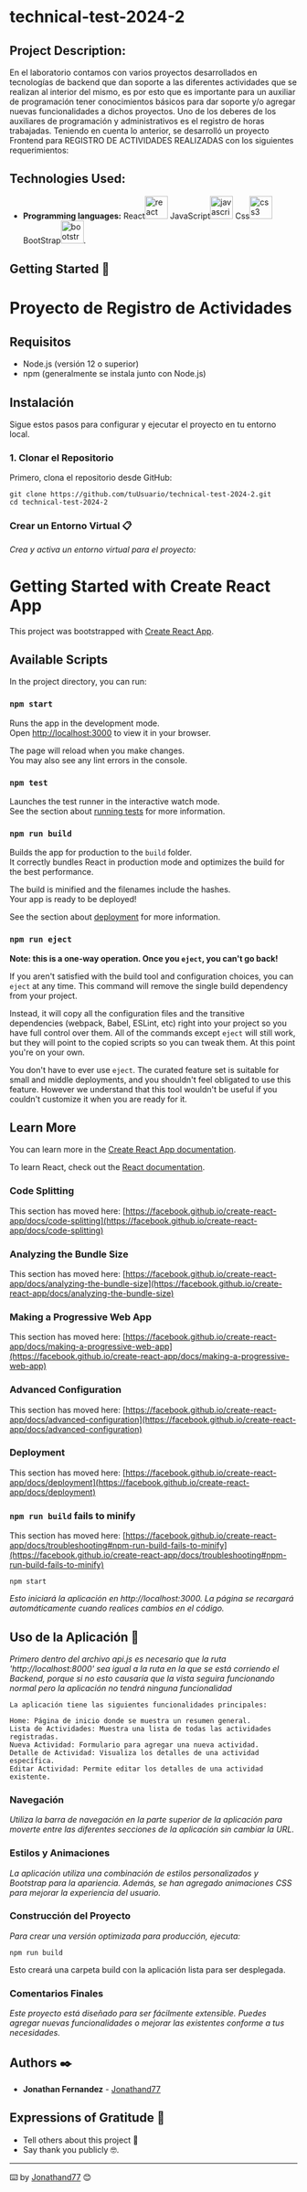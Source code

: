 # technical-test-2024-2

## **Project Description:**

En el laboratorio contamos con varios proyectos desarrollados en tecnologías de backend que dan soporte a las diferentes actividades que se realizan al interior del mismo, es por esto que es importante para un auxiliar de programación tener conocimientos básicos para dar soporte y/o agregar nuevas funcionalidades a dichos proyectos.
Uno de los deberes de los auxiliares de programación y administrativos es el registro de horas
trabajadas. Teniendo en cuenta lo anterior, se desarrolló un proyecto Frontend para REGISTRO DE ACTIVIDADES REALIZADAS con los
siguientes requerimientos:

## **Technologies Used:** 

- **Programming languages:** React<img src="https://raw.githubusercontent.com/devicons/devicon/master/icons/react/react-original-wordmark.svg" alt="react" width="40" height="40"/> JavaScript<img src="https://raw.githubusercontent.com/devicons/devicon/master/icons/javascript/javascript-original.svg" alt="javascript" width="40" height="40"/> Css<img src="https://raw.githubusercontent.com/devicons/devicon/master/icons/css3/css3-original-wordmark.svg" alt="css3" width="40" height="40"/> BootStrap<img src="https://raw.githubusercontent.com/devicons/devicon/master/icons/bootstrap/bootstrap-plain-wordmark.svg" alt="bootstrap" width="40" height="40"/>.

## Getting Started 🚀

# Proyecto de Registro de Actividades

## Requisitos

- Node.js (versión 12 o superior)
- npm (generalmente se instala junto con Node.js)

## Instalación

Sigue estos pasos para configurar y ejecutar el proyecto en tu entorno local.

### 1. Clonar el Repositorio

Primero, clona el repositorio desde GitHub:

```
git clone https://github.com/tuUsuario/technical-test-2024-2.git
cd technical-test-2024-2
```


### Crear un Entorno Virtual 📋

_Crea y activa un entorno virtual para el proyecto:_

# Getting Started with Create React App

This project was bootstrapped with [Create React App](https://github.com/facebook/create-react-app).

## Available Scripts

In the project directory, you can run:

### `npm start`

Runs the app in the development mode.\
Open [http://localhost:3000](http://localhost:3000) to view it in your browser.

The page will reload when you make changes.\
You may also see any lint errors in the console.

### `npm test`

Launches the test runner in the interactive watch mode.\
See the section about [running tests](https://facebook.github.io/create-react-app/docs/running-tests) for more information.

### `npm run build`

Builds the app for production to the `build` folder.\
It correctly bundles React in production mode and optimizes the build for the best performance.

The build is minified and the filenames include the hashes.\
Your app is ready to be deployed!

See the section about [deployment](https://facebook.github.io/create-react-app/docs/deployment) for more information.

### `npm run eject`

**Note: this is a one-way operation. Once you `eject`, you can't go back!**

If you aren't satisfied with the build tool and configuration choices, you can `eject` at any time. This command will remove the single build dependency from your project.

Instead, it will copy all the configuration files and the transitive dependencies (webpack, Babel, ESLint, etc) right into your project so you have full control over them. All of the commands except `eject` will still work, but they will point to the copied scripts so you can tweak them. At this point you're on your own.

You don't have to ever use `eject`. The curated feature set is suitable for small and middle deployments, and you shouldn't feel obligated to use this feature. However we understand that this tool wouldn't be useful if you couldn't customize it when you are ready for it.

## Learn More

You can learn more in the [Create React App documentation](https://facebook.github.io/create-react-app/docs/getting-started).

To learn React, check out the [React documentation](https://reactjs.org/).

### Code Splitting

This section has moved here: [https://facebook.github.io/create-react-app/docs/code-splitting](https://facebook.github.io/create-react-app/docs/code-splitting)

### Analyzing the Bundle Size

This section has moved here: [https://facebook.github.io/create-react-app/docs/analyzing-the-bundle-size](https://facebook.github.io/create-react-app/docs/analyzing-the-bundle-size)

### Making a Progressive Web App

This section has moved here: [https://facebook.github.io/create-react-app/docs/making-a-progressive-web-app](https://facebook.github.io/create-react-app/docs/making-a-progressive-web-app)

### Advanced Configuration

This section has moved here: [https://facebook.github.io/create-react-app/docs/advanced-configuration](https://facebook.github.io/create-react-app/docs/advanced-configuration)

### Deployment

This section has moved here: [https://facebook.github.io/create-react-app/docs/deployment](https://facebook.github.io/create-react-app/docs/deployment)

### `npm run build` fails to minify

This section has moved here: [https://facebook.github.io/create-react-app/docs/troubleshooting#npm-run-build-fails-to-minify](https://facebook.github.io/create-react-app/docs/troubleshooting#npm-run-build-fails-to-minify)


```
npm start
```


_Esto iniciará la aplicación en http://localhost:3000. La página se recargará automáticamente cuando realices cambios en el código._


## Uso de la Aplicación 🔧

_Primero dentro del archivo api.js es necesario que la ruta 'http://localhost:8000' sea igual a la ruta en la que se está corriendo el Backend, porque si no esto causaría que la vista seguira funcionando normal pero la aplicación no tendrá ninguna funcionalidad_


```
La aplicación tiene las siguientes funcionalidades principales:

Home: Página de inicio donde se muestra un resumen general.
Lista de Actividades: Muestra una lista de todas las actividades registradas.
Nueva Actividad: Formulario para agregar una nueva actividad.
Detalle de Actividad: Visualiza los detalles de una actividad específica.
Editar Actividad: Permite editar los detalles de una actividad existente.
```


### Navegación

_Utiliza la barra de navegación en la parte superior de la aplicación para moverte entre las diferentes secciones de la aplicación sin cambiar la URL._

### Estilos y Animaciones

_La aplicación utiliza una combinación de estilos personalizados y Bootstrap para la apariencia. Además, se han agregado animaciones CSS para mejorar la experiencia del usuario._

### Construcción del Proyecto

_Para crear una versión optimizada para producción, ejecuta:_


```
npm run build
```


Esto creará una carpeta build con la aplicación lista para ser desplegada.

### Comentarios Finales

_Este proyecto está diseñado para ser fácilmente extensible. Puedes agregar nuevas funcionalidades o mejorar las existentes conforme a tus necesidades._



## Authors ✒️

* **Jonathan Fernandez** - [Jonathand77](https://github.com/Jonathand77)


## Expressions of Gratitude 🎁

* Tell others about this project 📢
* Say thank you publicly 🤓.

--- 
⌨️ by [Jonathand77](https://github.com/Jonathand77) 😊
